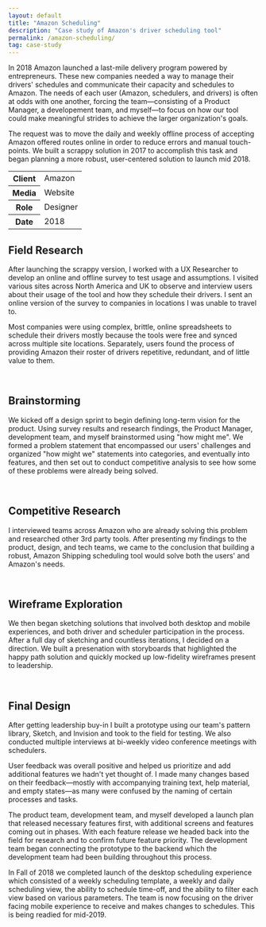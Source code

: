 ```yaml
---
layout: default
title: "Amazon Scheduling"
description: "Case study of Amazon's driver scheduling tool"
permalink: /amazon-scheduling/
tag: case-study
---
```


<section class="grid grid-item-12/12">
	<div class="grid-item-12/12 grid-item-7/12@md">
		<p>In 2018 Amazon launched a last-mile delivery program powered by entrepreneurs. These new companies needed a way to manage their drivers' schedules and communicate their capacity and schedules to Amazon. The needs of each user (Amazon, schedulers, and drivers) is often at odds with one another, forcing the team&mdash;consisting of a Product Manager, a developement team, and myself&mdash;to focus on how our tool could make meaningful strides to achieve the larger organization's goals.</p>
		<p>The request was to move the daily and weekly offline process of accepting Amazon offered routes online in order to reduce errors and manual touch-points. We built a scrappy solution in 2017 to accomplish this task and began planning a more robust, user-centered solution to launch mid 2018.</p>
	</div>
	<aside class="project-meta grid-item-12/12 grid-item-5/12@md">
		<table>
			<tbody>
				<tr>
					<th>Client</th>
					<td>Amazon</td>
				</tr>
				<tr>
					<th>Media</th>
					<td>Website</td>
				</tr>
				<tr>
					<th>Role</th>
					<td>Designer</td>
				</tr>
				<tr>
					<th>Date</th>
					<td>2018</td>
				</tr>
			</tbody>
		</table>
	</aside>
</section>
<section class="grid grid-item-12/12">
	<div class="grid-item-12/12 grid-item-4/12@md">
		<h2 class="mb-3">Field Research</h2>
		<p>After launching the scrappy version, I worked with a UX Researcher to develop an online and offline survey to test usage and assumptions. I visited various sites across North America and UK to observe and interview users about their usage of the tool and how they schedule their drivers. I sent an online version of the survey to companies in locations I was unable to travel to.</p>
		<p>Most companies were using complex, brittle, online spreadsheets to schedule their drivers mostly because the tools were free and synced across multiple site locations. Separately, users found the process of providing Amazon their roster of drivers repetitive, redundant, and of little value to them.</p>
	</div>
	<div class="grid-item-12/12 grid-item-8/12@md grid">
		<img class="grid-item-4/12" src="//jessetrippe-cdn-173419.appspot.com/portfolio/amazon-scheduling-field-research-01.jpg" alt="">
		<img class="grid-item-4/12" src="//jessetrippe-cdn-173419.appspot.com/portfolio/amazon-scheduling-field-research-02.jpg" alt="">
		<img class="grid-item-4/12" src="//jessetrippe-cdn-173419.appspot.com/portfolio/amazon-scheduling-field-research-03.jpg" alt="">
		<img class="grid-item-4/12" src="//jessetrippe-cdn-173419.appspot.com/portfolio/amazon-scheduling-field-research-04.jpg" alt="">
		<img class="grid-item-4/12" src="//jessetrippe-cdn-173419.appspot.com/portfolio/amazon-scheduling-field-research-05.jpg" alt="">
		<img class="grid-item-4/12" src="//jessetrippe-cdn-173419.appspot.com/portfolio/amazon-scheduling-field-research-06.jpg" alt="">
		<img class="grid-item-4/12" src="//jessetrippe-cdn-173419.appspot.com/portfolio/amazon-scheduling-field-research-07.jpg" alt="">
		<img class="grid-item-4/12" src="//jessetrippe-cdn-173419.appspot.com/portfolio/amazon-scheduling-field-research-08.jpg" alt="">
		<img class="grid-item-4/12" src="//jessetrippe-cdn-173419.appspot.com/portfolio/amazon-scheduling-field-research-09.jpg" alt="">
		<img class="grid-item-4/12" src="//jessetrippe-cdn-173419.appspot.com/portfolio/amazon-scheduling-field-research-10.jpg" alt="">
		<img class="grid-item-4/12" src="//jessetrippe-cdn-173419.appspot.com/portfolio/amazon-scheduling-field-research-11.jpg" alt="">
		<img class="grid-item-4/12" src="//jessetrippe-cdn-173419.appspot.com/portfolio/amazon-scheduling-field-research-12.jpg" alt="">
		<img class="grid-item-4/12" src="//jessetrippe-cdn-173419.appspot.com/portfolio/amazon-scheduling-field-research-13.jpg" alt="">
		<img class="grid-item-4/12" src="//jessetrippe-cdn-173419.appspot.com/portfolio/amazon-scheduling-field-research-14.jpg" alt="">
	</div>
</section>
<section class="grid grid-item-12/12">
	<div class="grid-item-12/12 grid-item-4/12@md">
		<h2 class="mb-3">Brainstorming</h2>
		<p>We kicked off a design sprint to begin defining long-term vision for the product. Using survey results and research findings, the Product Manager, development team, and myself brainstormed using "how might me". We formed a problem statement that encompassed our users' challenges and organized "how might we" statements into categories, and eventually into features, and then set out to conduct competitive analysis to see how some of these problems were already being solved.</p>
	</div>
	<div class="grid-item-12/12 grid-item-8/12@md grid">
		<img class="grid-item-4/12" src="//jessetrippe-cdn-173419.appspot.com/portfolio/amazon-scheduling-brainstorming-01.jpg" alt="">
		<img class="grid-item-4/12" src="//jessetrippe-cdn-173419.appspot.com/portfolio/amazon-scheduling-brainstorming-02.jpg" alt="">
		<img class="grid-item-4/12" src="//jessetrippe-cdn-173419.appspot.com/portfolio/amazon-scheduling-brainstorming-03.jpg" alt="">
		<img class="grid-item-4/12" src="//jessetrippe-cdn-173419.appspot.com/portfolio/amazon-scheduling-brainstorming-04.jpg" alt="">
		<img class="grid-item-4/12" src="//jessetrippe-cdn-173419.appspot.com/portfolio/amazon-scheduling-brainstorming-05.jpg" alt="">
		<img class="grid-item-4/12" src="//jessetrippe-cdn-173419.appspot.com/portfolio/amazon-scheduling-brainstorming-06.jpg" alt="">
	</div>
</section>
<section class="grid grid-item-12/12">
	<div class="grid-item-12/12 grid-item-4/12@md">
		<h2 class="mb-3">Competitive Research</h2>
		<p>I interviewed teams across Amazon who are already solving this problem and researched other 3rd party tools. After presenting my findings to the product, design, and tech teams, we came to the conclusion that building a robust, Amazon Shipping scheduling tool would solve both the users' and Amazon's needs.</p>
	</div>
	<div class="grid-item-12/12 grid-item-8/12@md grid">
		<img class="grid-item-4/12" src="//jessetrippe-cdn-173419.appspot.com/portfolio/amazon-scheduling-competitive-research-01.jpg" alt="">
		<img class="grid-item-4/12" src="//jessetrippe-cdn-173419.appspot.com/portfolio/amazon-scheduling-competitive-research-02.jpg" alt="">
		<img class="grid-item-4/12" src="//jessetrippe-cdn-173419.appspot.com/portfolio/amazon-scheduling-competitive-research-03.jpg" alt="">
		<img class="grid-item-4/12" src="//jessetrippe-cdn-173419.appspot.com/portfolio/amazon-scheduling-competitive-research-04.jpg" alt="">
		<img class="grid-item-4/12" src="//jessetrippe-cdn-173419.appspot.com/portfolio/amazon-scheduling-competitive-research-05.jpg" alt="">
		<img class="grid-item-4/12" src="//jessetrippe-cdn-173419.appspot.com/portfolio/amazon-scheduling-competitive-research-06.png" alt="">
		<img class="grid-item-4/12" src="//jessetrippe-cdn-173419.appspot.com/portfolio/amazon-scheduling-competitive-research-07.png" alt="">
		<img class="grid-item-4/12" src="//jessetrippe-cdn-173419.appspot.com/portfolio/amazon-scheduling-competitive-research-08.png" alt="">
		<img class="grid-item-4/12" src="//jessetrippe-cdn-173419.appspot.com/portfolio/amazon-scheduling-competitive-research-09.png" alt="">
		<img class="grid-item-4/12" src="//jessetrippe-cdn-173419.appspot.com/portfolio/amazon-scheduling-competitive-research-10.png" alt="">
		<img class="grid-item-4/12" src="//jessetrippe-cdn-173419.appspot.com/portfolio/amazon-scheduling-competitive-research-11.png" alt="">
		<img class="grid-item-4/12" src="//jessetrippe-cdn-173419.appspot.com/portfolio/amazon-scheduling-competitive-research-12.png" alt="">
		<img class="grid-item-4/12" src="//jessetrippe-cdn-173419.appspot.com/portfolio/amazon-scheduling-competitive-research-13.png" alt="">
	</div>
</section>
<section class="grid grid-item-12/12">
	<div class="grid-item-12/12 grid-item-4/12@md">
		<h2 class="mb-3">Wireframe Exploration</h2>
		<p>We then began sketching solutions that involved both desktop and mobile experiences, and both driver and scheduler participation in the process. After a full day of sketching and countless iterations, I decided on a direction. We built a presenation with storyboards that highlighted the happy path solution and quickly mocked up low-fidelity wireframes present to leadership.</p>
	</div>
	<div class="grid-item-12/12 grid-item-8/12@md grid">
		<img class="grid-item-4/12" src="//jessetrippe-cdn-173419.appspot.com/portfolio/amazon-scheduling-wireframe-01.png" alt="">
		<img class="grid-item-4/12" src="//jessetrippe-cdn-173419.appspot.com/portfolio/amazon-scheduling-wireframe-02.png" alt="">
		<img class="grid-item-4/12" src="//jessetrippe-cdn-173419.appspot.com/portfolio/amazon-scheduling-wireframe-03.png" alt="">
		<img class="grid-item-4/12" src="//jessetrippe-cdn-173419.appspot.com/portfolio/amazon-scheduling-wireframe-04.png" alt="">
		<img class="grid-item-4/12" src="//jessetrippe-cdn-173419.appspot.com/portfolio/amazon-scheduling-wireframe-05.png" alt="">
		<img class="grid-item-4/12" src="//jessetrippe-cdn-173419.appspot.com/portfolio/amazon-scheduling-wireframe-06.png" alt="">
		<img class="grid-item-4/12" src="//jessetrippe-cdn-173419.appspot.com/portfolio/amazon-scheduling-wireframe-07.png" alt="">
		<img class="grid-item-4/12" src="//jessetrippe-cdn-173419.appspot.com/portfolio/amazon-scheduling-wireframe-08.png" alt="">
		<img class="grid-item-4/12" src="//jessetrippe-cdn-173419.appspot.com/portfolio/amazon-scheduling-wireframe-09.png" alt="">
		<img class="grid-item-4/12" src="//jessetrippe-cdn-173419.appspot.com/portfolio/amazon-scheduling-wireframe-10.png" alt="">
		<img class="grid-item-4/12" src="//jessetrippe-cdn-173419.appspot.com/portfolio/amazon-scheduling-wireframe-11.png" alt="">
		<img class="grid-item-4/12" src="//jessetrippe-cdn-173419.appspot.com/portfolio/amazon-scheduling-wireframe-12.png" alt="">
		<img class="grid-item-4/12" src="//jessetrippe-cdn-173419.appspot.com/portfolio/amazon-scheduling-wireframe-13.png" alt="">
		<img class="grid-item-4/12" src="//jessetrippe-cdn-173419.appspot.com/portfolio/amazon-scheduling-wireframe-14.png" alt="">
		<img class="grid-item-4/12" src="//jessetrippe-cdn-173419.appspot.com/portfolio/amazon-scheduling-wireframe-15.png" alt="">
		<img class="grid-item-4/12" src="//jessetrippe-cdn-173419.appspot.com/portfolio/amazon-scheduling-wireframe-16.png" alt="">
		<img class="grid-item-4/12" src="//jessetrippe-cdn-173419.appspot.com/portfolio/amazon-scheduling-wireframe-17.png" alt="">
		<img class="grid-item-4/12" src="//jessetrippe-cdn-173419.appspot.com/portfolio/amazon-scheduling-wireframe-18.png" alt="">
		<img class="grid-item-4/12" src="//jessetrippe-cdn-173419.appspot.com/portfolio/amazon-scheduling-wireframe-19.png" alt="">
		<img class="grid-item-4/12" src="//jessetrippe-cdn-173419.appspot.com/portfolio/amazon-scheduling-wireframe-20.png" alt="">
		<img class="grid-item-4/12" src="//jessetrippe-cdn-173419.appspot.com/portfolio/amazon-scheduling-wireframe-21.png" alt="">
		<img class="grid-item-4/12" src="//jessetrippe-cdn-173419.appspot.com/portfolio/amazon-scheduling-wireframe-22.png" alt="">
		<img class="grid-item-4/12" src="//jessetrippe-cdn-173419.appspot.com/portfolio/amazon-scheduling-wireframe-23.png" alt="">
		<img class="grid-item-4/12" src="//jessetrippe-cdn-173419.appspot.com/portfolio/amazon-scheduling-wireframe-24.png" alt="">
		<img class="grid-item-4/12" src="//jessetrippe-cdn-173419.appspot.com/portfolio/amazon-scheduling-wireframe-25.png" alt="">
		<img class="grid-item-4/12" src="//jessetrippe-cdn-173419.appspot.com/portfolio/amazon-scheduling-wireframe-26.png" alt="">
		<img class="grid-item-4/12" src="//jessetrippe-cdn-173419.appspot.com/portfolio/amazon-scheduling-wireframe-27.png" alt="">
		<img class="grid-item-4/12" src="//jessetrippe-cdn-173419.appspot.com/portfolio/amazon-scheduling-wireframe-28.png" alt="">
		<img class="grid-item-4/12" src="//jessetrippe-cdn-173419.appspot.com/portfolio/amazon-scheduling-wireframe-29.png" alt="">
		<img class="grid-item-4/12" src="//jessetrippe-cdn-173419.appspot.com/portfolio/amazon-scheduling-wireframe-30.png" alt="">
		<img class="grid-item-4/12" src="//jessetrippe-cdn-173419.appspot.com/portfolio/amazon-scheduling-wireframe-31.png" alt="">
		<img class="grid-item-4/12" src="//jessetrippe-cdn-173419.appspot.com/portfolio/amazon-scheduling-wireframe-32.png" alt="">
		<img class="grid-item-4/12" src="//jessetrippe-cdn-173419.appspot.com/portfolio/amazon-scheduling-wireframe-33.png" alt="">
		<img class="grid-item-4/12" src="//jessetrippe-cdn-173419.appspot.com/portfolio/amazon-scheduling-wireframe-34.png" alt="">
		<img class="grid-item-4/12" src="//jessetrippe-cdn-173419.appspot.com/portfolio/amazon-scheduling-wireframe-35.png" alt="">
		<img class="grid-item-4/12" src="//jessetrippe-cdn-173419.appspot.com/portfolio/amazon-scheduling-wireframe-36.png" alt="">
		<img class="grid-item-4/12" src="//jessetrippe-cdn-173419.appspot.com/portfolio/amazon-scheduling-wireframe-37.png" alt="">
	</div>
</section>
<section class="grid grid-item-12/12">
	<div class="grid-item-12/12 grid-item-4/12@md">
		<h2 class="mb-3">Final Design</h2>
		<p>After getting leadership buy-in I built a prototype using our team's pattern library, Sketch, and Invision and took to the field for testing. We also conducted multiple interviews at bi-weekly video conference meetings with schedulers.</p>
		<p>User feedback was overall positive and helped us prioritize and add additional features we hadn't yet thought of. I made many changes based on their feedback&mdash;mostly with accompanying training text, help material, and empty states&mdash;as many were confused by the naming of certain processes and tasks.</p>
		<p>The product team, development team, and myself developed a launch plan that released necessary features first, with additional screens and features coming out in phases. With each feature release we headed back into the field for research and to confirm future feature priority. The development team began connecting the prototype to the backend which the development team had been building throughout this process.</p>
		<p>In Fall of 2018 we completed launch of the desktop scheduling experience which consisted of a weekly scheduling template, a weekly and daily scheduling view, the ability to schedule time-off, and the ability to filter each view based on various parameters. The team is now focusing on the driver facing mobile experience to receive and makes changes to schedules. This is being readied for mid-2019.</p>
	</div>
	<div class="grid-item-12/12 grid-item-8/12@md grid">
		<img class="grid-item-12/12" src="//jessetrippe-cdn-173419.appspot.com/portfolio/amazon-scheduling-final-01.png" alt="">
		<img class="grid-item-12/12" src="//jessetrippe-cdn-173419.appspot.com/portfolio/amazon-scheduling-final-02.png" alt="">
		<img class="grid-item-12/12" src="//jessetrippe-cdn-173419.appspot.com/portfolio/amazon-scheduling-final-03.png" alt="">
		<img class="grid-item-12/12" src="//jessetrippe-cdn-173419.appspot.com/portfolio/amazon-scheduling-final-04.png" alt="">
		<img class="grid-item-12/12" src="//jessetrippe-cdn-173419.appspot.com/portfolio/amazon-scheduling-final-05.png" alt="">
	</div>
</section>






